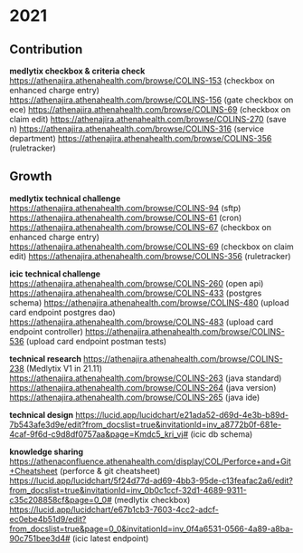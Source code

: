 # 2021

## Contribution

**medlytix checkbox & criteria check**
https://athenajira.athenahealth.com/browse/COLINS-153 (checkbox on enhanced charge entry)
https://athenajira.athenahealth.com/browse/COLINS-156 (gate checkbox on ece)
https://athenajira.athenahealth.com/browse/COLINS-69 (checkbox on claim edit)
https://athenajira.athenahealth.com/browse/COLINS-270 (save n)
https://athenajira.athenahealth.com/browse/COLINS-316 (service department)
https://athenajira.athenahealth.com/browse/COLINS-356 (ruletracker)

## Growth

**medlytix technical challenge**
https://athenajira.athenahealth.com/browse/COLINS-94 (sftp)
https://athenajira.athenahealth.com/browse/COLINS-61 (cron)
https://athenajira.athenahealth.com/browse/COLINS-67 (checkbox on enhanced charge entry)
https://athenajira.athenahealth.com/browse/COLINS-69 (checkbox on claim edit)
https://athenajira.athenahealth.com/browse/COLINS-356 (ruletracker)

**icic technical challenge**
https://athenajira.athenahealth.com/browse/COLINS-260 (open api)
https://athenajira.athenahealth.com/browse/COLINS-433 (postgres schema)
https://athenajira.athenahealth.com/browse/COLINS-480 (upload card endpoint postgres dao)
https://athenajira.athenahealth.com/browse/COLINS-483 (upload card endpoint controller)
https://athenajira.athenahealth.com/browse/COLINS-536 (upload card endpoint postman tests)

**technical research**
https://athenajira.athenahealth.com/browse/COLINS-238 (Medlytix V1 in 21.11)
https://athenajira.athenahealth.com/browse/COLINS-263 (java standard)
https://athenajira.athenahealth.com/browse/COLINS-264 (java version)
https://athenajira.athenahealth.com/browse/COLINS-265 (java ide)

**technical design**
https://lucid.app/lucidchart/e21ada52-d69d-4e3b-b89d-7b543afe3d9e/edit?from_docslist=true&invitationId=inv_a8772b0f-681e-4caf-9f6d-c9d8df0757aa&page=Kmdc5_kri_vj# (icic db schema)

**knowledge sharing**
https://athenaconfluence.athenahealth.com/display/COL/Perforce+and+Git+Cheatsheet (perforce & git cheatsheet)
https://lucid.app/lucidchart/5f24d77d-ad69-4bb3-95de-c13feafac2a6/edit?from_docslist=true&invitationId=inv_0b0c1ccf-32d1-4689-9311-c35c208858cf&page=0_0# (medlytix checkbox)
https://lucid.app/lucidchart/e67b1cb3-7603-4cc2-adcf-ec0ebe4b51d9/edit?from_docslist=true&page=0_0&invitationId=inv_0f4a6531-0566-4a89-a8ba-90c751bee3d4# (icic latest endpoint)
